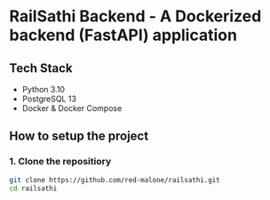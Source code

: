 # RailSathi Backend - A Dockerized backend (FastAPI) application

## Tech Stack
- Python 3.10
- PostgreSQL 13
- Docker & Docker Compose

## How to setup the project

### 1. Clone the repositiory 

```bash
git clone https://github.com/red-malone/railsathi.git
cd railsathi
```


